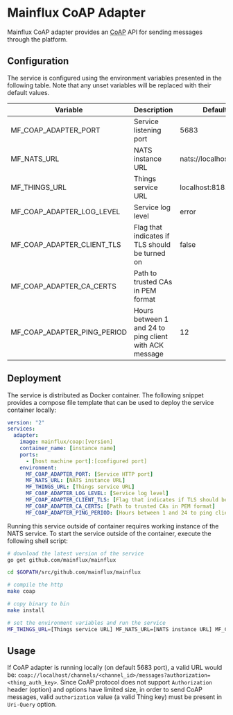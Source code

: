 # Mainflux CoAP Adapter

Mainflux CoAP adapter provides an [CoAP](http://coap.technology/) API for sending messages through the
platform.

## Configuration

The service is configured using the environment variables presented in the
following table. Note that any unset variables will be replaced with their
default values.

| Variable                    | Description                                            | Default               |
|-----------------------------|--------------------------------------------------------|-----------------------|
| MF_COAP_ADAPTER_PORT        | Service listening port                                 | 5683                  |
| MF_NATS_URL                 | NATS instance URL                                      | nats://localhost:4222 |
| MF_THINGS_URL               | Things service URL                                     | localhost:8181        |
| MF_COAP_ADAPTER_LOG_LEVEL   | Service log level                                      | error                 |
| MF_COAP_ADAPTER_CLIENT_TLS  | Flag that indicates if TLS should be turned on         | false                 |
| MF_COAP_ADAPTER_CA_CERTS    | Path to trusted CAs in PEM format                      |                       |
| MF_COAP_ADAPTER_PING_PERIOD | Hours between 1 and 24 to ping client with ACK message | 12                    |

## Deployment

The service is distributed as Docker container. The following snippet provides
a compose file template that can be used to deploy the service container locally:

```yaml
version: "2"
services:
  adapter:
    image: mainflux/coap:[version]
    container_name: [instance name]
    ports:
      - [host machine port]:[configured port]
    environment:
      MF_COAP_ADAPTER_PORT: [Service HTTP port]
      MF_NATS_URL: [NATS instance URL]
      MF_THINGS_URL: [Things service URL]
      MF_COAP_ADAPTER_LOG_LEVEL: [Service log level]
      MF_COAP_ADAPTER_CLIENT_TLS: [Flag that indicates if TLS should be turned on]
      MF_COAP_ADAPTER_CA_CERTS: [Path to trusted CAs in PEM format]
      MF_COAP_ADAPTER_PING_PERIOD: [Hours between 1 and 24 to ping client with ACK message]
```

Running this service outside of container requires working instance of the NATS service.
To start the service outside of the container, execute the following shell script:

```bash
# download the latest version of the service
go get github.com/mainflux/mainflux

cd $GOPATH/src/github.com/mainflux/mainflux

# compile the http
make coap

# copy binary to bin
make install

# set the environment variables and run the service
MF_THINGS_URL=[Things service URL] MF_NATS_URL=[NATS instance URL] MF_COAP_ADAPTER_PORT=[Service HTTP port] MF_COAP_ADAPTER_LOG_LEVEL=[Service log level] MF_COAP_ADAPTER_CLIENT_TLS=[Flag that indicates if TLS should be turned on] MF_COAP_ADAPTER_CA_CERTS=[Path to trusted CAs in PEM format]  MF_COAP_ADAPTER_PING_PERIOD: [Hours between 1 and 24 to ping client with ACK message] $GOBIN/mainflux-coap
```

## Usage

If CoAP adapter is running locally (on default 5683 port), a valid URL would be: `coap://localhost/channels/<channel_id>/messages?authorization=<thing_auth_key>`.
Since CoAP protocol does not support `Authorization` header (option) and options have limited size, in order to send CoAP messages, valid `authorization` value (a valid Thing key) must be present in `Uri-Query` option.
